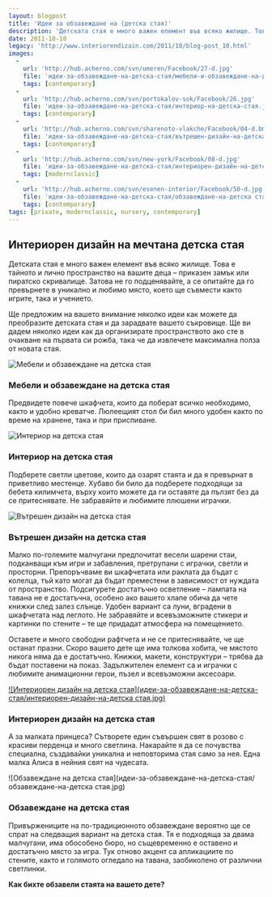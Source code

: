 ```yaml
---
layout: blogpost
title: 'Идеи за обзавеждане на (детска стая)'
description: 'Детската стая е много важен елемент във всяко жилище. Това е тайното и лично пространство на вашите деца – приказен замък или пиратско скривалище. Ще предложим на вашето внимание няколко идеи как можете да преобразите детската стая и да зарадвате вашето съкровище.'
date: 2011-10-10
legacy: 'http://www.interiorendizain.com/2011/10/blog-post_10.html'
images:
  -
    url: 'http://hub.acherno.com/svn/umeren/Facebook/27-d.jpg'
    file: 'идеи-за-обзавеждане-на-детска-стая/мебели-и-обзавеждане-на-детска-стая.jpg'
    tags: [contemporary]
  -
    url: 'http://hub.acherno.com/svn/portokalov-sok/Facebook/26.jpg'
    file: 'идеи-за-обзавеждане-на-детска-стая/интериор-на-детска-стая.jpg'
    tags: [contemporary]
  -
    url: 'http://hub.acherno.com/svn/sharenoto-vlakche/Facebook/04-d.bmp'
    file: 'идеи-за-обзавеждане-на-детска-стая/вътрешен-дизайн-на-детска-стая.jpg'
    tags: [contemporary]
  -
    url: 'http://hub.acherno.com/svn/new-york/Facebook/08-d.jpg'
    file: 'идеи-за-обзавеждане-на-детска-стая/интериорен-дизайн-на-детска стая.jpg'
    tags: [modernclassic]
  -
    url: 'http://hub.acherno.com/svn/esenen-interior/Facebook/50-d.jpg'
    file: 'идеи-за-обзавеждане-на-детска-стая/обзавеждане-на-детска стая.jpg'
    tags: [contemporary]
tags: [private, modernclassic, nursery, contemporary]
---
```

## **Интериорен дизайн** на мечтана **детска стая**
Детската стая е много важен елемент във всяко жилище. Това е тайното и лично пространство на вашите деца – приказен замък или пиратско скривалище. Затова не го подценявайте, а се опитайте да го превърнете в уникално и любимо място, което ще съвмести както игрите, така и учението.

Ще предложим на вашето внимание няколко идеи как можете да преобразите детската стая и да зарадвате вашето съкровище. Ще ви дадем няколко идеи как да организирате пространството ако сте в очакване на първата си рожба, така че да извлечете максимална полза от новата стая.

![Мебели и обзавеждане на детска стая](идеи-за-обзавеждане-на-детска-стая/мебели-и-обзавеждане-на-детска-стая.jpg)
### Мебели и обзавеждане на **детска стая**

 Предвидете повече шкафчета, които да поберат всичко необходимо, както и удобно креватче. Люлеещият стол би бил много удобен както по време на хранене, така и при приспиване.

![Интериор на детска стая](идеи-за-обзавеждане-на-детска-стая/интериор-на-детска-стая.jpg)
### Интериор на **детска стая**

Подберете светли цветове, които да озарят стаята и да я превърнат в приветливо местенце. Хубаво би било да подберете подходящи за бебета килимчета, върху които можете да ги оставяте да пълзят без да се притеснявате. Не забравяйте и любимите плюшени играчки.

![Вътрешен дизайн на детска стая](идеи-за-обзавеждане-на-детска-стая/вътрешен-дизайн-на-детска-стая.jpg)
### Вътрешен дизайн на **детска стая**

Малко по-големите малчугани предпочитат весели шарени стаи, подканващи към игри и забавления, претрупани с играчки, светли и просторни. Препоръчваме ви шкафчетата или раклата да бъдат с колелца, тъй като могат да бъдат преместени в зависимост от нуждата от пространство. Подсигурете достатъчно осветление – лампата на тавана не е достатъчна, особено ако вашето хлапе обича да чете книжки след залез слънце. Удобен вариант са луни, вградени в шкафчетата над леглото. Не забравяйте и всевъзможните стикери и картинки по стените – те ще придадат атмосфера на помещението.

Оставете и много свободни рафтчета и не се притеснявайте, че ще останат празни. Скоро вашето дете ще има толкова хобита, че мястото никога няма да е достатъчно. Книжки, макети, конструктури – трябва да бъдат поставени на показ. Задължителен елемент са и играчки с любимите анимационни герои, пъзел и всевъзможни аксесоари.

[![Интериорен дизайн на детска стая](идеи-за-обзавеждане-на-детска-стая/интериорен-дизайн-на-детска стая.jpg)](http://acherno.bg/интериорен-дизайн/апартамент/ню-йорк/интериорен-дизайн.html)
### Интериорен дизайн на **детска стая**

А за малката принцеса? Сътворете един съвършен свят в розово с красиви перденца и много светлина. Накарайте я да се почувства специална, създавайки уникална и неповторима стая само за нея. Една малка Алиса в нейния свят на чудесата.

![Обзавеждане на детска стая](идеи-за-обзавеждане-на-детска-стая/обзавеждане-на-детска стая.jpg)
### Обзавеждане на **детска стая**

Привържениците на по-традиционното обзавеждане вероятно ще се спрат на следващия вариант на детска стая. Тя е подходяща за двама малчугани, има обособено бюро, но същевременно е оставено и достатъчно място за игра. Тук отново акцент са апликациите по стените, както и голямото огледало на тавана, заобиколено от различни светлинки.

**Как бихте обзавели стаята на вашето дете?**





